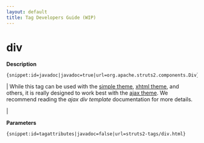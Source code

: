 ```yaml
---
layout: default
title: Tag Developers Guide (WIP)
---
```


# div

__Description__



~~~~~~~
{snippet:id=javadoc|javadoc=true|url=org.apache.struts2.components.Div}
~~~~~~~



| While this tag can be used with the [simple theme](#PAGE_14291), [xhtml theme](#PAGE_13834), and others, it is really designed to work best with the [ajax theme](#PAGE_14205). We recommend reading the _ajax div template_  documentation for more details.

| 

__Parameters__



~~~~~~~
{snippet:id=tagattributes|javadoc=false|url=struts2-tags/div.html}
~~~~~~~
